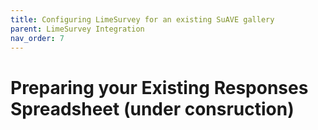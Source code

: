 ```yaml
---
title: Configuring LimeSurvey for an existing SuAVE gallery
parent: LimeSurvey Integration
nav_order: 7
---
```


# Preparing your Existing Responses Spreadsheet (under consruction)
